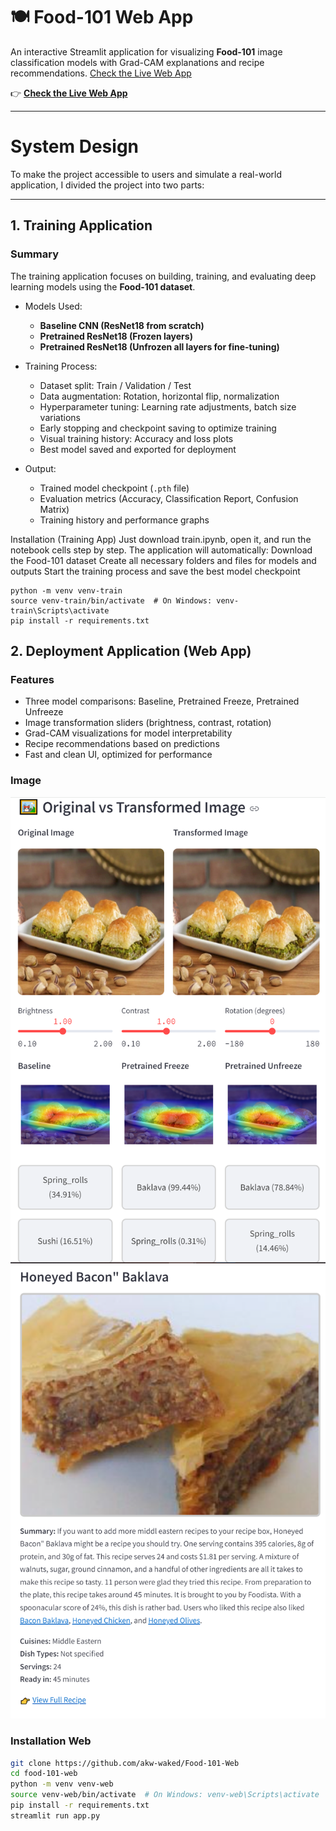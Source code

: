 # 🍽️ Food-101 Web App 

An interactive Streamlit application for visualizing **Food-101** image classification models with Grad-CAM explanations and recipe recommendations.
[Check the Live Web App](https://food-101-web-dl.streamlit.app/)

👉 **[Check the Live Web App](https://food-101-web-dl.streamlit.app/)**

---

# System Design

To make the project accessible to users and simulate a real-world application, I divided the project into two parts:

---

## 1. Training Application

### Summary

The training application focuses on building, training, and evaluating deep learning models using the **Food-101 dataset**.

- Models Used:
  - **Baseline CNN (ResNet18 from scratch)**
  - **Pretrained ResNet18 (Frozen layers)**
  - **Pretrained ResNet18 (Unfrozen all layers for fine-tuning)**

- Training Process:
  - Dataset split: Train / Validation / Test
  - Data augmentation: Rotation, horizontal flip, normalization
  - Hyperparameter tuning: Learning rate adjustments, batch size variations
  - Early stopping and checkpoint saving to optimize training
  - Visual training history: Accuracy and loss plots
  - Best model saved and exported for deployment

- Output:
  - Trained model checkpoint (`.pth` file)
  - Evaluation metrics (Accuracy, Classification Report, Confusion Matrix)
  - Training history and performance graphs
 
Installation (Training App)
Just download train.ipynb, open it, and run the notebook cells step by step.
The application will automatically:
Download the Food-101 dataset
Create all necessary folders and files for models and outputs
Start the training process and save the best model checkpoint

```
python -m venv venv-train
source venv-train/bin/activate  # On Windows: venv-train\Scripts\activate
pip install -r requirements.txt
```
    
## 2. Deployment Application (Web App)

### Features

- Three model comparisons: Baseline, Pretrained Freeze, Pretrained Unfreeze
- Image transformation sliders (brightness, contrast, rotation)
- Grad-CAM visualizations for model interpretability
- Recipe recommendations based on predictions
- Fast and clean UI, optimized for performance

### Image

<img src="assets/predictedImage.png" alt="Predicted Image" width="600"/>
<br>
<img src="assets/API-Recipe.png" alt="API Recipe" width="600"/>


### Installation Web

```bash
git clone https://github.com/akw-waked/Food-101-Web
cd food-101-web
python -m venv venv-web
source venv-web/bin/activate  # On Windows: venv-web\Scripts\activate
pip install -r requirements.txt
streamlit run app.py
